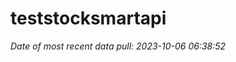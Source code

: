 
<!-- README.md is generated from README.Rmd. Please edit that file -->

# teststocksmartapi

*Date of most recent data pull: 2023-10-06 06:38:52*
